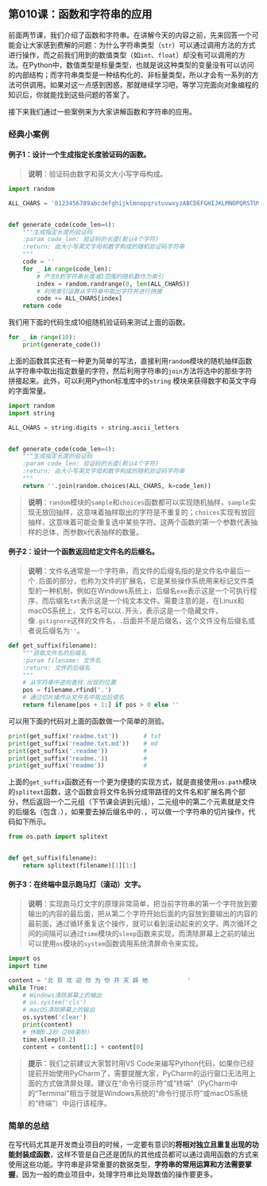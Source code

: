 ## 第010课：函数和字符串的应用

前面两节课，我们介绍了函数和字符串。在讲解今天的内容之前，先来回答一个可能会让大家感到费解的问题：为什么字符串类型（`str`）可以通过调用方法的方式进行操作，而之前我们用到的数值类型（如`int`、`float`）却没有可以调用的方法。在Python中，数值类型是标量类型，也就是说这种类型的变量没有可以访问的内部结构；而字符串类型是一种结构化的、非标量类型，所以才会有一系列的方法可供调用。如果对这一点感到困惑，那就继续学习吧，等学习完面向对象编程的知识后，你就能找到这些问题的答案了。

接下来我们通过一些案例来为大家讲解函数和字符串的应用。

### 经典小案例

#### 例子1：设计一个生成指定长度验证码的函数。

> **说明**：验证码由数字和英文大小写字母构成。

```Python
import random

ALL_CHARS = '0123456789abcdefghijklmnopqrstuvwxyzABCDEFGHIJKLMNOPQRSTUVWXYZ'


def generate_code(code_len=4):
    """生成指定长度的验证码
    :param code_len: 验证码的长度(默认4个字符)
    :return: 由大小写英文字母和数字构成的随机验证码字符串
    """
    code = ''
    for _ in range(code_len):
        # 产生0到字符串长度减1范围的随机数作为索引
        index = random.randrange(0, len(ALL_CHARS))
        # 利用索引运算从字符串中取出字符并进行拼接
        code += ALL_CHARS[index]
    return code
```

我们用下面的代码生成10组随机验证码来测试上面的函数。

```Python
for _ in range(10):
    print(generate_code()) 
```

上面的函数其实还有一种更为简单的写法，直接利用`random`模块的随机抽样函数从字符串中取出指定数量的字符，然后利用字符串的`join`方法将选中的那些字符拼接起来。此外，可以利用Python标准库中的`string` 模块来获得数字和英文字母的字面常量。

```Python
import random
import string

ALL_CHARS = string.digits + string.ascii_letters


def generate_code(code_len=4):
    """生成指定长度的验证码
    :param code_len: 验证码的长度(默认4个字符)
    :return: 由大小写英文字母和数字构成的随机验证码字符串
    """
    return ''.join(random.choices(ALL_CHARS, k=code_len))
```

> **说明**：`random`模块的`sample`和`choices`函数都可以实现随机抽样，`sample`实现无放回抽样，这意味着抽样取出的字符是不重复的；`choices`实现有放回抽样，这意味着可能会重复选中某些字符。这两个函数的第一个参数代表抽样的总体，而参数`k`代表抽样的数量。

#### 例子2：设计一个函数返回给定文件名的后缀名。

> **说明**：文件名通常是一个字符串，而文件的后缀名指的是文件名中最后一个`.`后面的部分，也称为文件的扩展名，它是某些操作系统用来标记文件类型的一种机制，例如在Windows系统上，后缀名`exe`表示这是一个可执行程序，而后缀名`txt`表示这是一个纯文本文件。需要注意的是，在Linux和macOS系统上，文件名可以以`.`开头，表示这是一个隐藏文件，像`.gitignore`这样的文件名，`.`后面并不是后缀名，这个文件没有后缀名或者说后缀名为`''`。

```Python
def get_suffix(filename):
    """获取文件名的后缀名
    :param filename: 文件名
    :return: 文件的后缀名
    """
    # 从字符串中逆向查找.出现的位置
    pos = filename.rfind('.')
    # 通过切片操作从文件名中取出后缀名
    return filename[pos + 1:] if pos > 0 else ''
```

可以用下面的代码对上面的函数做一个简单的测验。

```Python
print(get_suffix('readme.txt'))       # txt
print(get_suffix('readme.txt.md'))    # md
print(get_suffix('.readme'))          #
print(get_suffix('readme.'))          #
print(get_suffix('readme'))           #
```

上面的`get_suffix`函数还有一个更为便捷的实现方式，就是直接使用`os.path`模块的`splitext`函数，这个函数会将文件名拆分成带路径的文件名和扩展名两个部分，然后返回一个二元组（下节课会讲到元组），二元组中的第二个元素就是文件的后缀名（包含`.`），如果要去掉后缀名中的`.`，可以做一个字符串的切片操作，代码如下所示。

```Python
from os.path import splitext


def get_suffix(filename):
    return splitext(filename)[1][1:]
```

#### 例子3：在终端中显示跑马灯（滚动）文字。

> **说明**：实现跑马灯文字的原理非常简单，把当前字符串的第一个字符放到要输出的内容的最后面，把从第二个字符开始后面的内容放到要输出的内容的最前面，通过循环重复这个操作，就可以看到滚动起来的文字。两次循环之间的间隔可以通过`time`模块的`sleep`函数来实现，而清除屏幕上之前的输出可以使用`os`模块的`system`函数调用系统清屏命令来实现。

```Python
import os
import time

content = '北 京 欢 迎 你 为 你 开 天 辟 地           '
while True:
    # Windows清除屏幕上的输出
    # os.system('cls')  
    # macOS清除屏幕上的输出
    os.system('clear')
    print(content)
    # 休眠0.2秒（200毫秒）
    time.sleep(0.2)
    content = content[1:] + content[0]
```

> **提示**：我们之前建议大家暂时用VS Code来编写Python代码，如果你已经提前开始使用PyCharm了，需要提醒大家，PyCharm的运行窗口无法用上面的方式做清屏处理。建议在“命令行提示符”或“终端”（PyCharm中的“Terminal”相当于就是Windows系统的“命令行提示符”或macOS系统的“终端”）中运行该程序。

### 简单的总结

在写代码尤其是开发商业项目的时候，一定要有意识的**将相对独立且重复出现的功能封装成函数**，这样不管是自己还是团队的其他成员都可以通过调用函数的方式来使用这些功能。字符串是非常重要的数据类型，**字符串的常用运算和方法需要掌握**，因为一般的商业项目中，处理字符串比处理数值的操作要更多。


